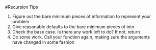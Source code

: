 #Recursion Tips
1. Figure out the bare minimum pieces of information to represent your problem
2. Give reasonable defaults to the bare minimum pieces of into
3. Check the base case. Is there any work left to do? If not, return
4. Do some work. Call your function again, making sure the arguments have changed in some fashion